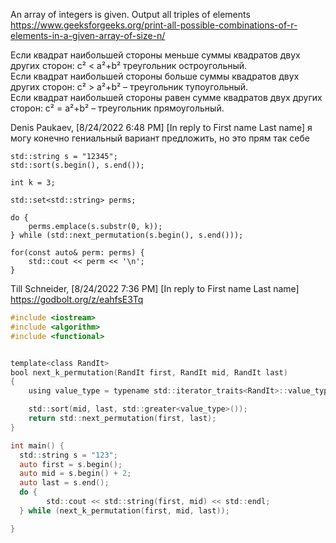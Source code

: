 An array of integers is given. Output all triples of elements
https://www.geeksforgeeks.org/print-all-possible-combinations-of-r-elements-in-a-given-array-of-size-n/

Если квадрат наибольшей стороны меньше суммы квадратов двух других сторон: с² < a²+b² треугольник остроугольный.  
Если квадрат наибольшей стороны больше суммы квадратов двух других сторон: с² > a²+b² – треугольник тупоугольный.  
Если квадрат наибольшей стороны равен сумме квадратов двух других сторон: с² = a²+b² – треугольник прямоугольный.


Denis Paukaev, [8/24/2022 6:48 PM]
[In reply to First name Last name]
я могу конечно гениальный вариант предложить, но это прям так себе

    std::string s = "12345";
    std::sort(s.begin(), s.end());

    int k = 3;

    std::set<std::string> perms;

    do {
        perms.emplace(s.substr(0, k));
    } while (std::next_permutation(s.begin(), s.end()));

    for(const auto& perm: perms) {
        std::cout << perm << '\n';
    }

Till Schneider, [8/24/2022 7:36 PM]
[In reply to First name Last name]
https://godbolt.org/z/eahfsE3Tq  
```objectivec
#include <iostream>
#include <algorithm>
#include <functional>


template<class RandIt>
bool next_k_permutation(RandIt first, RandIt mid, RandIt last)
{
    using value_type = typename std::iterator_traits<RandIt>::value_type;

    std::sort(mid, last, std::greater<value_type>());
    return std::next_permutation(first, last);
}

int main() {
  std::string s = "123";
  auto first = s.begin();
  auto mid = s.begin() + 2;
  auto last = s.end();
  do {
        std::cout << std::string(first, mid) << std::endl;
  } while (next_k_permutation(first, mid, last));

}
```
